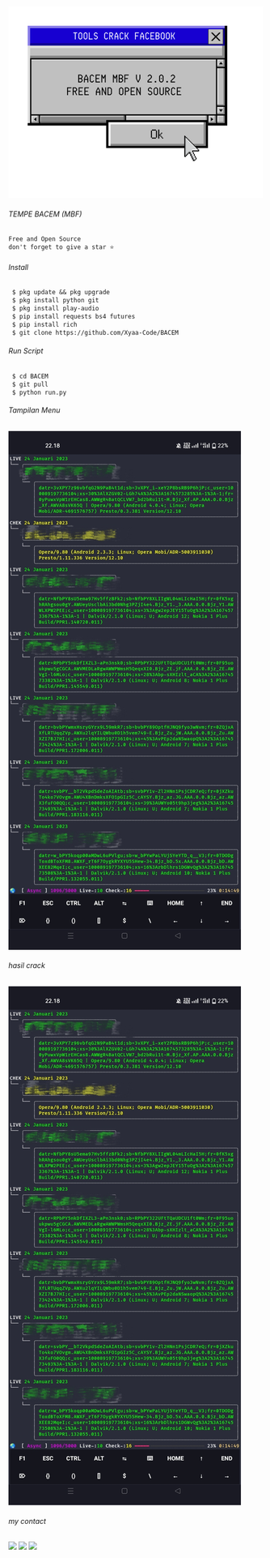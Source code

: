 ![template_s](https://github.com/Xyaa-Code/BACEM/blob/main/data/img/Bacem%20MBF%20FREE%20AND%20OPEN%20SOURCE.png)


###### TEMPE BACEM (MBF) 
```
Free and Open Source
don't forget to give a star ⭐
```

###### Install

```
 $ pkg update && pkg upgrade
 $ pkg install python git
 $ pkg install play-audio 
 $ pip install requests bs4 futures
 $ pip install rich
 $ git clone https://github.com/Xyaa-Code/BACEM
 ```

###### Run Script

```
 $ cd BACEM
 $ git pull
 $ python run.py
```

###### Tampilan Menu
![template_s](https://github.com/Xyaa-Code/BACEM/blob/main/data/img/IMG_20230124_221908.jpg)

###### hasil crack
![template_s](https://github.com/Xyaa-Code/BACEM/blob/main/data/img/IMG_20230124_221908.jpg)

###### my contact
[![](https://img.shields.io/badge/Facebook-blue?logo=Facebook&logoColor=blue&labelColor=white)](https://www.facebook.com/Aditya.putraXD991)
[![](https://img.shields.io/badge/Whatsapp-CHAT-red?logo=Whatsapp&logoColor=Brightgreen&labelColor=white)](https://wa.me/+16143244921)
[![](https://img.shields.io/badge/Instagram-Blue?logo=Instagram&logoColor=blue&labelColor=white)](https://www.instagram.com/xyaacode)<br><br>
